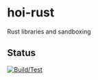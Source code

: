 # hoi-rust
Rust libraries and sandboxing

## Status
[![Build/Test](https://github.com/hoisinberg/hoi-rust/actions/workflows/rust.yml/badge.svg)](https://github.com/hoisinberg/hoi-rust/actions/workflows/rust.yml)